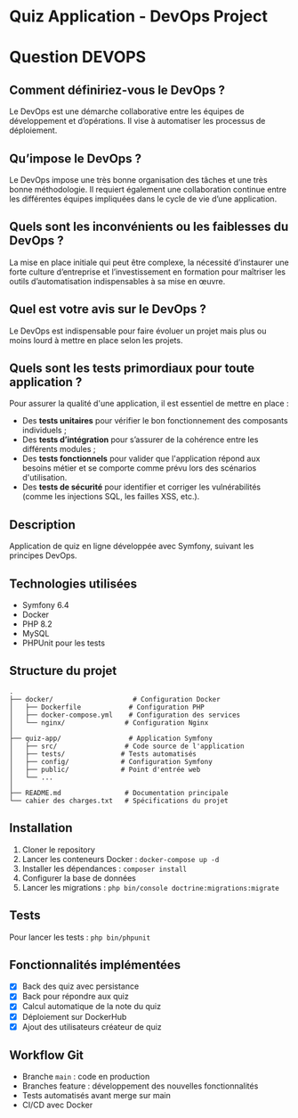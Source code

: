 # Quiz Application - DevOps Project

# Question DEVOPS

## Comment définiriez-vous le DevOps ?
Le DevOps est une démarche collaborative entre les équipes de développement et d’opérations. 
Il vise à automatiser les processus de déploiement.

## Qu’impose le DevOps ?
Le DevOps impose une très bonne organisation des tâches et une très bonne méthodologie.
Il requiert également une collaboration continue entre les différentes équipes impliquées dans le cycle de vie d’une application.

## Quels sont les inconvénients ou les faiblesses du DevOps ?
La mise en place initiale qui peut être complexe, la nécessité d’instaurer une forte culture d’entreprise et l’investissement en formation pour maîtriser les outils d’automatisation indispensables à sa mise en œuvre.

## Quel est votre avis sur le DevOps ?
Le DevOps est indispensable pour faire évoluer un projet mais plus ou moins lourd à mettre en place selon les projets.

## Quels sont les tests primordiaux pour toute application ?
Pour assurer la qualité d'une application, il est essentiel de mettre en place :
- Des **tests unitaires** pour vérifier le bon fonctionnement des composants individuels ;
- Des **tests d’intégration** pour s’assurer de la cohérence entre les différents modules ;
- Des **tests fonctionnels** pour valider que l'application répond aux besoins métier et se comporte comme prévu lors des scénarios d'utilisation.
- Des **tests de sécurité** pour identifier et corriger les vulnérabilités (comme les injections SQL, les failles XSS, etc.).

## Description
Application de quiz en ligne développée avec Symfony, suivant les principes DevOps.

## Technologies utilisées
- Symfony 6.4
- Docker
- PHP 8.2
- MySQL
- PHPUnit pour les tests

## Structure du projet
```
.
├── docker/                    # Configuration Docker
│   ├── Dockerfile            # Configuration PHP
│   ├── docker-compose.yml    # Configuration des services
│   └── nginx/               # Configuration Nginx
│
├── quiz-app/                 # Application Symfony
│   ├── src/                 # Code source de l'application
│   ├── tests/              # Tests automatisés
│   ├── config/             # Configuration Symfony
│   ├── public/             # Point d'entrée web
│   └── ...
│
├── README.md                # Documentation principale
└── cahier des charges.txt   # Spécifications du projet
```

## Installation
1. Cloner le repository
2. Lancer les conteneurs Docker : `docker-compose up -d`
3. Installer les dépendances : `composer install`
4. Configurer la base de données
5. Lancer les migrations : `php bin/console doctrine:migrations:migrate`

## Tests
Pour lancer les tests : `php bin/phpunit`

## Fonctionnalités implémentées
- [x] Back des quiz avec persistance
- [x] Back pour répondre aux quiz
- [x] Calcul automatique de la note du quiz
- [x] Déploiement sur DockerHub
- [x] Ajout des utilisateurs créateur de quiz

## Workflow Git
- Branche `main` : code en production
- Branches feature : développement des nouvelles fonctionnalités
- Tests automatisés avant merge sur main
- CI/CD avec Docker